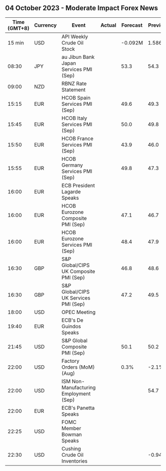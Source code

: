 ## 04 October 2023 - Moderate Impact Forex News

| Time (GMT+8) | Currency | Event | Actual | Forecast | Previous |
|------|----------|-------|--------|----------|----------|
| 15 min | USD | API Weekly Crude Oil Stock |  | -0.092M | 1.586M |
| 08:30 | JPY | au Jibun Bank Japan Services PMI (Sep) |  | 53.3 | 54.3 |
| 09:00 | NZD | RBNZ Rate Statement |  |  |  |
| 15:15 | EUR | HCOB Spain Services PMI (Sep) |  | 49.6 | 49.3 |
| 15:45 | EUR | HCOB Italy Services PMI (Sep) |  | 50.0 | 49.8 |
| 15:50 | EUR | HCOB France Services PMI (Sep) |  | 43.9 | 46.0 |
| 15:55 | EUR | HCOB Germany Services PMI (Sep) |  | 49.8 | 47.3 |
| 16:00 | EUR | ECB President Lagarde Speaks |  |  |  |
| 16:00 | EUR | HCOB Eurozone Composite PMI (Sep) |  | 47.1 | 46.7 |
| 16:00 | EUR | HCOB Eurozone Services PMI (Sep) |  | 48.4 | 47.9 |
| 16:30 | GBP | S&P Global/CIPS UK Composite PMI (Sep) |  | 46.8 | 48.6 |
| 16:30 | GBP | S&P Global/CIPS UK Services PMI (Sep) |  | 47.2 | 49.5 |
| 18:00 | USD | OPEC Meeting |  |  |  |
| 19:40 | EUR | ECB's De Guindos Speaks |  |  |  |
| 21:45 | USD | S&P Global Composite PMI (Sep) |  | 50.1 | 50.2 |
| 22:00 | USD | Factory Orders (MoM) (Aug) |  | 0.3% | -2.1% |
| 22:00 | USD | ISM Non-Manufacturing Employment (Sep) |  |  | 54.7 |
| 22:00 | EUR | ECB's Panetta Speaks |  |  |  |
| 22:25 | USD | FOMC Member Bowman Speaks |  |  |  |
| 22:30 | USD | Cushing Crude Oil Inventories |  |  | -0.943M |
